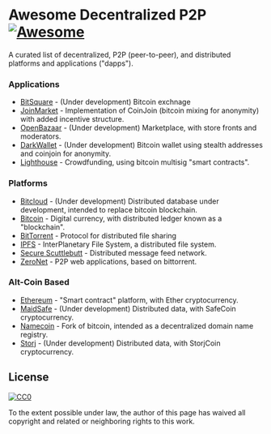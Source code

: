 # Awesome Decentralized P2P [![Awesome](https://cdn.rawgit.com/sindresorhus/awesome/d7305f38d29fed78fa85652e3a63e154dd8e8829/media/badge.svg)](https://github.com/sindresorhus/awesome)

A curated list of decentralized, P2P (peer-to-peer), and distributed platforms and applications ("dapps").

### Applications

* [BitSquare](https://bitsquare.io/) - (Under development) Bitcoin exchnage
* [JoinMarket](https://github.com/JoinMarket-Org/joinmarket) - Implementation of CoinJoin (bitcoin mixing for anonymity) with added incentive structure.
* [OpenBazaar](https://openbazaar.org/) - (Under development) Marketplace, with store fronts and moderators.
* [DarkWallet](https://www.darkwallet.is/) - (Under development) Bitcoin wallet using stealth addresses and coinjoin for anonymity.
* [Lighthouse](https://www.vinumeris.com/lighthouse) - Crowdfunding, using bitcoin multisig "smart contracts".

### Platforms

* [Bitcloud](http://bitcloudproject.org/) - (Under development) Distributed database under development, intended to replace bitcoin blockchain.
* [Bitcoin](https://en.wikipedia.org/wiki/Bitcoin) - Digital currency, with distributed ledger known as a "blockchain".
* [BitTorrent](https://en.wikipedia.org/wiki/BitTorrent) - Protocol for distributed file sharing
* [IPFS](https://ipfs.io/) - InterPlanetary File System, a distributed file system.
* [Secure Scuttlebutt](https://github.com/ssbc/docs) - Distributed message feed network.
* [ZeroNet](https://zeronet.io/) - P2P web applications, based on bittorrent.

### Alt-Coin Based

* [Ethereum](https://www.ethereum.org/) - "Smart contract" platform, with Ether cryptocurrency.
* [MaidSafe](http://maidsafe.net) - (Under development) Distributed data, with SafeCoin cryptocurrency.
* [Namecoin](https://en.wikipedia.org/wiki/Namecoin) - Fork of bitcoin, intended as a decentralized domain name registry.
* [Storj](http://storj.io/) - (Under development) Distributed data, with StorjCoin cryptocurrency.

## License

[![CC0](https://i.creativecommons.org/p/zero/1.0/88x31.png)](https://creativecommons.org/publicdomain/zero/1.0/)

To the extent possible under law, the author of this page has waived all copyright and related or neighboring rights to this work.
